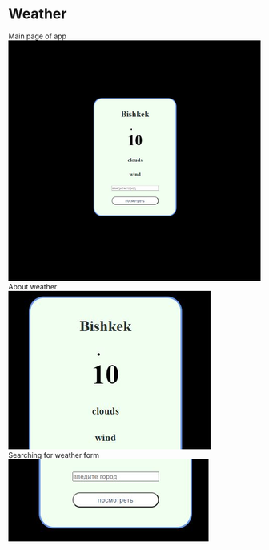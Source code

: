 # Weather


Main page of app
![Image alt](https://github.com/don0043/Weather/blob/main/firstpagewe.JPG)
<br>
About weather
![Image alt](https://github.com/don0043/Weather/blob/main/secp.JPG)
<br>
Searching for weather form
![Image alt](https://github.com/don0043/Weather/blob/main/third.JPG)
